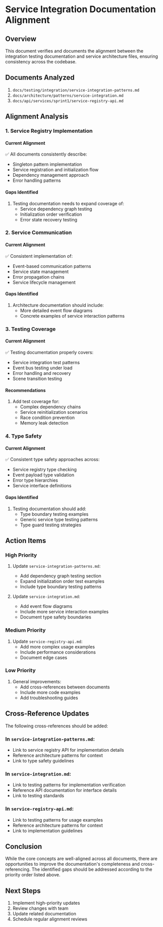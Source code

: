 # Service Integration Documentation Alignment

## Overview
This document verifies and documents the alignment between the integration testing documentation and service architecture files, ensuring consistency across the codebase.

## Documents Analyzed
1. `docs/testing/integration/service-integration-patterns.md`
2. `docs/architecture/patterns/service-integration.md`
3. `docs/api/services/sprint1/service-registry-api.md`

## Alignment Analysis

### 1. Service Registry Implementation
#### Current Alignment
✅ All documents consistently describe:
- Singleton pattern implementation
- Service registration and initialization flow
- Dependency management approach
- Error handling patterns

#### Gaps Identified
1. Testing documentation needs to expand coverage of:
   - Service dependency graph testing
   - Initialization order verification
   - Error state recovery testing

### 2. Service Communication
#### Current Alignment
✅ Consistent implementation of:
- Event-based communication patterns
- Service state management
- Error propagation chains
- Service lifecycle management

#### Gaps Identified
1. Architecture documentation should include:
   - More detailed event flow diagrams
   - Concrete examples of service interaction patterns

### 3. Testing Coverage
#### Current Alignment
✅ Testing documentation properly covers:
- Service integration test patterns
- Event bus testing under load
- Error handling and recovery
- Scene transition testing

#### Recommendations
1. Add test coverage for:
   - Complex dependency chains
   - Service reinitialization scenarios
   - Race condition prevention
   - Memory leak detection

### 4. Type Safety
#### Current Alignment
✅ Consistent type safety approaches across:
- Service registry type checking
- Event payload type validation
- Error type hierarchies
- Service interface definitions

#### Gaps Identified
1. Testing documentation should add:
   - Type boundary testing examples
   - Generic service type testing patterns
   - Type guard testing strategies

## Action Items

### High Priority
1. Update `service-integration-patterns.md`:
   - Add dependency graph testing section
   - Expand initialization order test examples
   - Include type boundary testing patterns

2. Update `service-integration.md`:
   - Add event flow diagrams
   - Include more service interaction examples
   - Document type safety boundaries

### Medium Priority
1. Update `service-registry-api.md`:
   - Add more complex usage examples
   - Include performance considerations
   - Document edge cases

### Low Priority
1. General improvements:
   - Add cross-references between documents
   - Include more code examples
   - Add troubleshooting guides

## Cross-Reference Updates
The following cross-references should be added:

### In `service-integration-patterns.md`:
- Link to service registry API for implementation details
- Reference architecture patterns for context
- Link to type safety guidelines

### In `service-integration.md`:
- Link to testing patterns for implementation verification
- Reference API documentation for interface details
- Link to testing standards

### In `service-registry-api.md`:
- Link to testing patterns for usage examples
- Reference architecture patterns for context
- Link to implementation guidelines

## Conclusion
While the core concepts are well-aligned across all documents, there are opportunities to improve the documentation's completeness and cross-referencing. The identified gaps should be addressed according to the priority order listed above.

## Next Steps
1. Implement high-priority updates
2. Review changes with team
3. Update related documentation
4. Schedule regular alignment reviews 